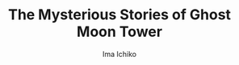--- 
slug: "the-mysterious-stories-of-ghost-moon-tower"
title: "The Mysterious Stories of Ghost Moon Tower"
publishdate: "2019-01-06"
src: "https://365manga.net/manga/the-mysterious-stories-of-ghost-moon-tower"
author: "Ima Ichiko"
image: "https://data.365manga.net/images/thumbnails/32553-the-mysterious-stories-of-ghost-moon-tower.jpg"
tags: ["Comedy","Drama","Historical","Mystery","Shounen ai","Supernatural"]
chapters: ["Vol.1 Chapter 16 ","Chapter 15 ","Chapter 14 ","Chapter 13 ","Chapter 12 ","Chapter 11 ","Chapter 10 ","Chapter 9 ","Chapter 8 ","Chapter 7 ","Chapter 6 ","Chapter 5 ","Chapter 4 ","Chapter 3 ","Chapter 2 ","Chapter 1"]
chapterlinks: ["https://365manga.net/the-mysterious-stories-of-ghost-moon-tower/chapter-16.html","https://365manga.net/the-mysterious-stories-of-ghost-moon-tower/chapter-15.html","https://365manga.net/the-mysterious-stories-of-ghost-moon-tower/chapter-14.html","https://365manga.net/the-mysterious-stories-of-ghost-moon-tower/chapter-13.html","https://365manga.net/the-mysterious-stories-of-ghost-moon-tower/chapter-12.html","https://365manga.net/the-mysterious-stories-of-ghost-moon-tower/chapter-11.html","https://365manga.net/the-mysterious-stories-of-ghost-moon-tower/chapter-10.html","https://365manga.net/the-mysterious-stories-of-ghost-moon-tower/chapter-9.html","https://365manga.net/the-mysterious-stories-of-ghost-moon-tower/chapter-8.html","https://365manga.net/the-mysterious-stories-of-ghost-moon-tower/chapter-7.html","https://365manga.net/the-mysterious-stories-of-ghost-moon-tower/chapter-6.html","https://365manga.net/the-mysterious-stories-of-ghost-moon-tower/chapter-5.html","https://365manga.net/the-mysterious-stories-of-ghost-moon-tower/chapter-4.html","https://365manga.net/the-mysterious-stories-of-ghost-moon-tower/chapter-3.html","https://365manga.net/the-mysterious-stories-of-ghost-moon-tower/chapter-2.html","https://365manga.net/the-mysterious-stories-of-ghost-moon-tower/chapter-1.html"]
description: "Shouichirou Tsurugi is the master of an well-established, upscale miso shop. He's a noted 'prodigal son' and an eccentric 'Jack of all trades, master of none.' He's also the patron of a suspicious male geisha, Yosaburou, who will do anything for money and has no talent, except for telling ghost stories. It may or may not be true that the young master is making amorous advances toward Yosaburou! Every night, the parlor of a restaurant in the red light district called Ghost Moon Tower showcases mysterious tales that interweave 'strange things' and people's other desires."
---